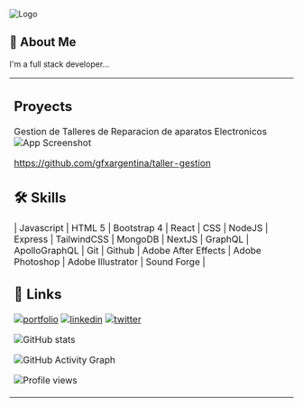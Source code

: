![Logo](https://dev-to-uploads.s3.amazonaws.com/uploads/articles/th5xamgrr6se0x5ro4g6.png)

## 🚀 About Me

I'm a full stack developer...

<table><tr><td valign="top" width="33%">

## Proyects

Gestion de Talleres de Reparacion de aparatos Electronicos
![App Screenshot](https://via.placeholder.com/468x300?text=App+Screenshot+Here)

https://github.com/gfxargentina/taller-gestion

## 🛠 Skills

| Javascript | HTML 5 | Bootstrap 4 | React | CSS | NodeJS | Express | TailwindCSS | MongoDB | NextJS | GraphQL | ApolloGraphQL | Git | Github | Adobe After Effects | Adobe Photoshop | Adobe Illustrator | Sound Forge |

## 🔗 Links

[![portfolio](https://img.shields.io/badge/my_portfolio-000?style=for-the-badge&logo=ko-fi&logoColor=white)](https://github.com/gfxargentina)
[![linkedin](https://img.shields.io/badge/linkedin-0A66C2?style=for-the-badge&logo=linkedin&logoColor=white)](https://www.linkedin.com/in/luischilo-fullstack/)
[![twitter](https://img.shields.io/badge/twitter-1DA1F2?style=for-the-badge&logo=twitter&logoColor=white)](https://twitter.com/gfxargentina)

![GitHub stats](https://github-readme-stats.vercel.app/api?username=gfxargentina&show_icons=true)

![GitHub Activity Graph](https://activity-graph.herokuapp.com/graph?username=gfxargentina)

![Profile views](https://gpvc.arturio.dev/gfxargentina)
